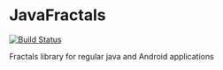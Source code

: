 JavaFractals
============
[![Build Status](https://secure.travis-ci.org/siciarek/JavaFractals.png?branch=master)](https://travis-ci.org/siciarek/JavaFractals)

Fractals library for regular java and Android applications